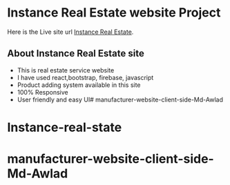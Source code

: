 # Instance Real Estate website Project

Here is the Live site url [Instance Real Estate](https://instance-realestate.web.app/).

## About Instance Real Estate site
- This is real estate service website
- I have used react,bootstrap, firebase, javascript
- Product adding system available in this site
- 100% Responsive
- User friendly and easy UI# manufacturer-website-client-side-Md-Awlad
# Instance-real-state
# manufacturer-website-client-side-Md-Awlad

